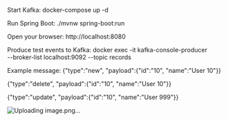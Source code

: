 Start Kafka:
docker-compose up -d

Run Spring Boot:
./mvnw spring-boot:run

Open your browser:
http://localhost:8080

Produce test events to Kafka:
docker exec -it <kafka-container-id> kafka-console-producer \
--broker-list localhost:9092 --topic records

Example message:
{"type":"new", "payload":{"id":"10", "name":"User 10"}}

{"type":"delete", "payload":{"id":"10", "name":"User 10"}}

{"type":"update", "payload":{"id":"10", "name":"User 999"}}

![Uploading image.png…]()
